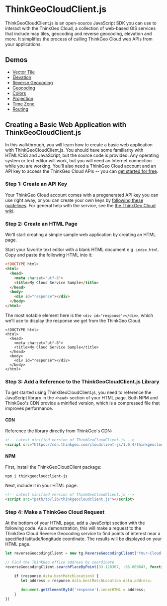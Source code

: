 # ThinkGeoCloudClient.js

ThinkGeoCloudClient.js is an open-source JavaScript SDK you can use to interact with the ThinkGeo Cloud, a collection of web-based GIS services that include map tiles, geocoding and reverse geocoding, elevation and more.  It simplifies the process of calling ThinkGeo Cloud web APIs from your applications.


## Demos

* [Vector Tile](https://samples.thinkgeo.com/cloud/#)
* [Elevation](https://samples.thinkgeo.com/cloud/#GetElevationAlongPath)
* [Reverse Geocoding](https://samples.thinkgeo.com/cloud/#FindNearbyPlaces)
* [Geocoding](https://samples.thinkgeo.com/cloud/#FindanAddressintheUS)
* [Colors](https://samples.thinkgeo.com/cloud/#GenerateColorThemes)
* [Projection](https://samples.thinkgeo.com/cloud/#TransformProjection)
* [Time Zone](https://samples.thinkgeo.com/cloud/#GetTimeZoneforaPoint)
* [Routing](https://samples.thinkgeo.com/cloud/#RoutinginNorthAmerica)


## Creating a Basic Web Application with ThinkGeoCloudClient.js

In this walkthrough, you will learn how to create a basic web application with ThinkGeoCloudClient.js. You should have some familiarity with HTML/CSS and JavaScript, but the source code is provided.  Any operating system or text editor will work, but you will need an Internet connection while you are working.  You'll also need a ThinkGeo Cloud account and an API key to access the ThinkGeo Cloud APIs -- you can [get started for free](https://cloud.thinkgeo.com).

### Step 1: Create an API Key

Your ThinkGeo Cloud account comes with a pregenerated API key you can use right away, or you can create your own keys by [following these guidelines](https://wiki.thinkgeo.com/wiki/thinkgeo_cloud_client_keys_guideline).  For general help with the service, see the [the ThinkGeo Cloud wiki](https://wiki.thinkgeo.com/wiki/thinkgeo_cloud).

### Step 2: Create an HTML Page

We'll start creating a simple sample web application by creating an HTML page.

Start your favorite text editor with a blank HTML document e.g. `index.html`.  Copy and paste the following HTML into it:

```html
<!DOCTYPE html>
<html>
  <head>
    <meta charset="utf-8">
    <title>My Cloud Service Sample</title>
  </head>
  <body>
    <div id="response"></div>
  </body>
</html>
```

The most notable element here is the `<div id="response"></div>`, which we'll use to display the response we get from the ThinkGeo Cloud.

```
<!DOCTYPE html>
<html>
  <head>
    <meta charset="utf-8">
    <title>My Cloud Service Sample</title>
  </head>
  <body>
    <div id="response"></div>
  </body>
</html>
```

### Step 3: Add a Reference to the ThinkGeoCloudClient.js Library

To get started using ThinkGeoCloudClient.js, you need to reference the JavaScript library in the `<head>` section of your HTML page.  Both NPM and ThinkGeo's CDN provide a minified version, which is a compressed file that improves performance. 
  
#### CDN
Reference the library directly from ThinkGeo's CDN:

```html
<!-- Latest minified version of ThinkGeoCloudClient.js -->
<script src="https://cdn.thinkgeo.com/cloudclient-js/1.0.4/thinkgeocloudclient.js"></script>
```

#### NPM

First, install the ThinkGeoCloudClient package:
```
npm i thinkgeocloudclient-js
``` 

Next, include it in your HTML page:
```html
<!-- Latest minified version of ThinkGeoCloudClient.js -->
<script src="path/to/lib/thinkgeocloudclient.js"></script>
```

### Step 4: Make a ThinkGeo Cloud Request

At the bottom of your HTML page, add a JavaScript section with the following code.  As a demonstration, this will make a request to the ThinkGeo Cloud Reverse Geocoding service to find points of interest near a specified latitude/longitude coordinate.  The results will be displayed on your HTML page.
 
```JavaScript
let reverseGeocodingClient = new tg.ReverseGeocodingClient('Your-Cloud-Service-Api-Key');

// Find the ThinkGeo office address by coordinate
reverseGeocodingClient.searchPlaceByPoint(33.128367, -96.809847, function (status, response) {

    if (response.data.bestMatchLocation) {
       let address = response.data.bestMatchLocation.data.address;

       document.getElementById('response').innerHTML = address;
    }
})
```
